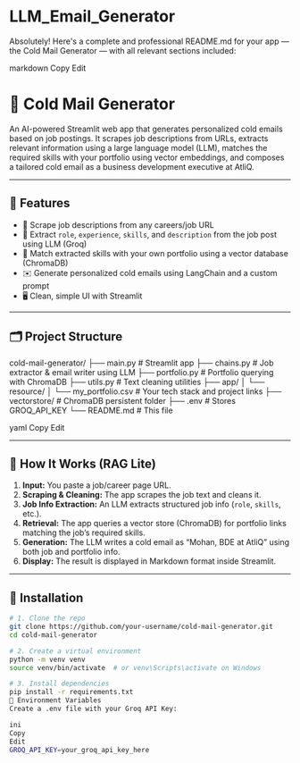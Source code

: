 # LLM_Email_Generator

Absolutely! Here's a complete and professional README.md for your app — the Cold Mail Generator — with all relevant sections included:

markdown
Copy
Edit
# 📧 Cold Mail Generator

An AI-powered Streamlit web app that generates personalized cold emails based on job postings. It scrapes job descriptions from URLs, extracts relevant information using a large language model (LLM), matches the required skills with your portfolio using vector embeddings, and composes a tailored cold email as a business development executive at AtliQ.

---

## 🚀 Features

- 🔗 Scrape job descriptions from any careers/job URL
- 🧠 Extract `role`, `experience`, `skills`, and `description` from the job post using LLM (Groq)
- 📁 Match extracted skills with your own portfolio using a vector database (ChromaDB)
- ✉️ Generate personalized cold emails using LangChain and a custom prompt
- 🖥️ Clean, simple UI with Streamlit

---

## 🗂️ Project Structure

cold-mail-generator/
├── main.py # Streamlit app
├── chains.py # Job extractor & email writer using LLM
├── portfolio.py # Portfolio querying with ChromaDB
├── utils.py # Text cleaning utilities
├── app/
│ └── resource/
│ └── my_portfolio.csv # Your tech stack and project links
├── vectorstore/ # ChromaDB persistent folder
├── .env # Stores GROQ_API_KEY
└── README.md # This file

yaml
Copy
Edit

---

## 🧠 How It Works (RAG Lite)

1. **Input:** You paste a job/career page URL.
2. **Scraping & Cleaning:** The app scrapes the job text and cleans it.
3. **Job Info Extraction:** An LLM extracts structured job info (`role`, `skills`, etc.).
4. **Retrieval:** The app queries a vector store (ChromaDB) for portfolio links matching the job’s required skills.
5. **Generation:** The LLM writes a cold email as “Mohan, BDE at AtliQ” using both job and portfolio info.
6. **Display:** The result is displayed in Markdown format inside Streamlit.

---

## 🧰 Installation

```bash
# 1. Clone the repo
git clone https://github.com/your-username/cold-mail-generator.git
cd cold-mail-generator

# 2. Create a virtual environment
python -m venv venv
source venv/bin/activate  # or venv\Scripts\activate on Windows

# 3. Install dependencies
pip install -r requirements.txt
🔐 Environment Variables
Create a .env file with your Groq API Key:

ini
Copy
Edit
GROQ_API_KEY=your_groq_api_key_here

